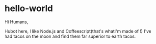 # hello-world

Hi Humans,

Hubot here, I like Node.js and Coffeescript(that's whatI'm made of !)
I've had tacos on the moon and find them far superior to earth tacos.
